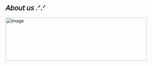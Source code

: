 ## 𝘈𝘣𝘰𝘶𝘵 𝘶𝘴 .ᐟ.ᐟ

<img width="456" height="140" alt="Image" src="https://github.com/user-attachments/assets/e0c6a2e2-55d1-453d-ae74-5869f7fcee3e" />


